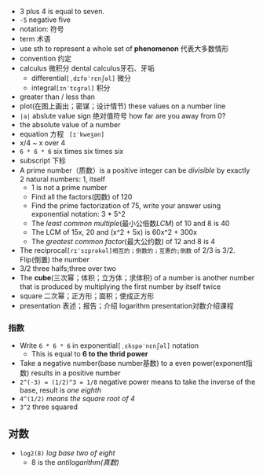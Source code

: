 - 3 plus 4 is equal to seven.
- `-5` negative five
- notation: 符号
- term 术语
- use sth to represent a whole set of **phenomenon** 代表大多数情形
- convention 约定
- calculus 微积分  dental calculus牙石、牙垢
  - differential`[ˌdɪfəˈrɛnʃəl]` 微分
  - integral`[ɪnˈtɛɡrəl]` 积分
- greater than / less than
- plot(在图上画出；密谋；设计情节) these values on a number line
- `|a|` abslute value sign 绝对值符号 how far are you away from 0?
- the absolute value of a number
- equation 方程 ` [ɪˈkweʒən]`
- x/4 ~ x over 4
- `6 * 6 * 6` six times six times six
- subscript 下标
- A prime number（质数）is a positive integer can be *divisible* by exactly 2 natural numbers: 1, itself
  - 1 is not a prime number
  - Find all the factors(因数) of 120
  - Find the prime factorization of 75, write your answer using exponential notation: 3 * 5^2
  - The *least common multiple*(最小公倍数*LCM*) of 10 and 8 is 40
  - The LCM of 15x, 20 and (x^2 + 5x) is 60x^2 + 300x
  - The *greatest common factor*(最大公约数) of 12 and 8 is 4
- The reciprocal`[rɪˈsɪprəkəl]相互的；倒数的；互惠的;倒数` of 2/3 is 3/2. Flip(倒置) the number
- 3/2 three halfs;three over two
- The **cube**(三次幂；体积；立方体；求体积) of a number is another number that is produced by multiplying the first number by itself twice
- square 二次幂；正方形；面积；使成正方形
- presentation 表述；报告；介绍 logarithm presentation对数介绍课程

### 指数
- Write `6 * 6 * 6` in exponential`[ˌɛkspəˈnɛnʃəl]` notation
  - This is equal to **6 to the thrid power**
- Take a negative number(base number基数) to a even power(exponent指数) results in a positive number
- `2^(-3) = (1/2)^3 = 1/8` negative power means to take the inverse of the base, result is *one eighth*
- `4^(1/2)` *means the square root of 4*
- `3^2` three squared

## 对数
- `log2(8)` *log base two of eight*
  - 8 is the *antilogarithm(真数)*
